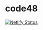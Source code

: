 # code48

[![Netlify Status](https://api.netlify.com/api/v1/badges/524ef9ee-640e-48da-9d7d-ac6c505cfd75/deploy-status)](https://app.netlify.com/sites/code48/deploys)
